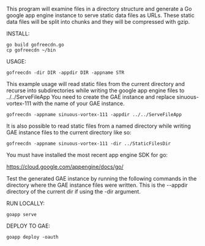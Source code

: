 This program will examine files in a directory structure and generate a Go google app engine
instance to serve static data files as URLs. These static data files will be split into chunks
and they will be compressed with gzip.

INSTALL:

	go build gofreecdn.go
	cp gofreecdn ~/bin

USAGE:

	gofreecdn -dir DIR -appdir DIR -appname STR

This example usage will read static files from the current directory and recurse
into subdirectories while writing the google app engine files to ../../ServeFileApp
You need to create the GAE instance and replace sinuous-vortex-111 with the name
of your GAE instance.

	gofreecdn -appname sinuous-vortex-111 -appdir ../../ServeFileApp

It is also possible to read static files from a named directory while writing
GAE instance files to the current directory like so:

	gofreecdn -appname sinuous-vortex-111 -dir ../StaticFilesDir

You must have installed the most recent app engine SDK for go:

https://cloud.google.com/appengine/docs/go/

Test the generated GAE instance by running the following commands in the
directory where the GAE instance files were written. This is the --appdir
directory of the current dir if using the -dir argument.

RUN LOCALLY:

	goapp serve

DEPLOY TO GAE:

	goapp deploy -oauth

